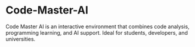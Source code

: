 # Code-Master-AI
Code Master AI is an interactive environment that combines code analysis, programming learning, and AI support. Ideal for students, developers, and universities.
